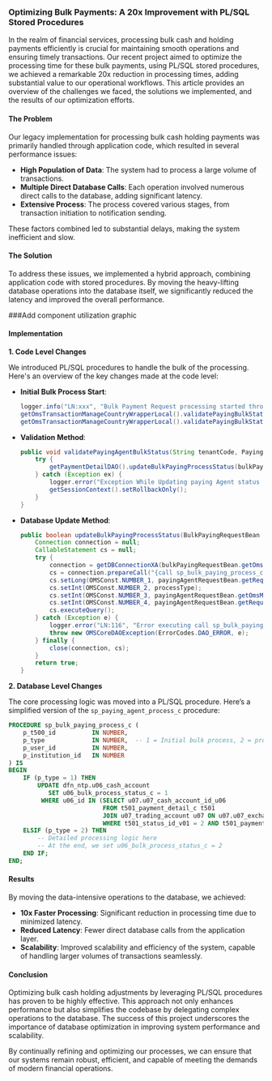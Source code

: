 ### Optimizing Bulk Payments: A 20x Improvement with PL/SQL Stored Procedures

In the realm of financial services, processing bulk cash and holding payments efficiently is crucial for maintaining smooth operations and ensuring timely transactions. Our recent project aimed to optimize the processing time for these bulk payments, using PL/SQL stored procedures, we achieved a remarkable 20x reduction in processing times, adding substantial value to our operational workflows. This article provides an overview of the challenges we faced, the solutions we implemented, and the results of our optimization efforts.

#### The Problem

Our legacy implementation for processing bulk cash holding payments was primarily handled through application code, which resulted in several performance issues:

- **High Population of Data**: The system had to process a large volume of transactions.
- **Multiple Direct Database Calls**: Each operation involved numerous direct calls to the database, adding significant latency.
- **Extensive Process**: The process covered various stages, from transaction initiation to notification sending.

These factors combined led to substantial delays, making the system inefficient and slow.

#### The Solution

To address these issues, we implemented a hybrid approach, combining application code with stored procedures. By moving the heavy-lifting database operations into the database itself, we significantly reduced the latency and improved the overall performance.

###Add component utilization graphic 

#### Implementation

**1. Code Level Changes**

We introduced PL/SQL procedures to handle the bulk of the processing. Here's an overview of the key changes made at the code level:

- **Initial Bulk Process Start**:
    ```java
    logger.info("LN:xxx", "Bulk Payment Request processing started through DB : sp_bulk_paying_process_c ");
    getOmsTransactionManageCountryWrapperLocal().validatePayingBulkStatus(payingBulkRequestBean.getOmsMsgHeader().getTenantCode(), payingBulkRequestBean, 1);
    getOmsTransactionManageCountryWrapperLocal().validatePayingBulkStatus(payingBulkRequestBean.getOmsMsgHeader().getTenantCode(), payingBulkRequestBean, 2);
    ```

- **Validation Method**:
    ```java
    public void validatePayingAgentBulkStatus(String tenantCode, PayingBulkRequestBean payingBulkRequestBean, int processType) {
        try {
            getPaymentDetailDAO().updateBulkPayingProcessStatus(bulkPayingRequestBean, processType);
        } catch (Exception ex) {
            logger.error("Exception While Updating paying Agent status Update, RollBack Call " + ex);
            getSessionContext().setRollbackOnly();
        }
    }
    ```

- **Database Update Method**:
    ```java
    public boolean updateBulkPayingProcessStatus(BulkPayingRequestBean bulkPayingRequestBean, int processType) {
        Connection connection = null;
        CallableStatement cs = null;
        try {
            connection = getDBConnectionXA(bulkPayingRequestBean.getOmsMsgHeader().getTenantCode());
            cs = connection.prepareCall("{call sp_bulk_paying_process_c(?,?,?,?)}");
            cs.setLong(OMSConst.NUMBER_1, payingAgentRequestBean.getRequestBody().getPayingSessionId());
            cs.setInt(OMSConst.NUMBER_2, processType);
            cs.setInt(OMSConst.NUMBER_3, payingAgentRequestBean.getOmsMsgHeader().getLoginID());
            cs.setInt(OMSConst.NUMBER_4, payingAgentRequestBean.getRequestBody().getInstituteId());
            cs.executeQuery();
        } catch (Exception e) {
            logger.error("LN:116", "Error executing call sp_bulk_paying_process_c", e);
            throw new OMSCoreDAOException(ErrorCodes.DAO_ERROR, e);
        } finally {
            close(connection, cs);
        }
        return true;
    }
    ```

**2. Database Level Changes**

The core processing logic was moved into a PL/SQL procedure. Here’s a simplified version of the `sp_paying_agent_process_c` procedure:

```sql
PROCEDURE sp_bulk_paying_process_c (
    p_t500_id          IN NUMBER,
    p_type             IN NUMBER,  -- 1 = Initial bulk process, 2 = process
    p_user_id          IN NUMBER,
    p_institution_id   IN NUMBER
) IS
BEGIN
    IF (p_type = 1) THEN
        UPDATE dfn_ntp.u06_cash_account
           SET u06_bulk_process_status_c = 1
         WHERE u06_id IN (SELECT u07.u07_cash_account_id_u06
                          FROM t501_payment_detail_c t501
                          JOIN u07_trading_account u07 ON u07.u07_exchange_account_no = t501.t501_account_code
                          WHERE t501_status_id_v01 = 2 AND t501_payment_session_id_t500 = p_t500_id);
    ELSIF (p_type = 2) THEN
        -- Detailed processing logic here
        -- At the end, we set u06_bulk_process_status_c = 2 
    END IF;
END;
```

#### Results

By moving the data-intensive operations to the database, we achieved:

- **10x Faster Processing**: Significant reduction in processing time due to minimized latency.
- **Reduced Latency**: Fewer direct database calls from the application layer.
- **Scalability**: Improved scalability and efficiency of the system, capable of handling larger volumes of transactions seamlessly.

#### Conclusion

Optimizing bulk cash holding adjustments by leveraging PL/SQL procedures has proven to be highly effective. This approach not only enhances performance but also simplifies the codebase by delegating complex operations to the database. The success of this project underscores the importance of database optimization in improving system performance and scalability.

By continually refining and optimizing our processes, we can ensure that our systems remain robust, efficient, and capable of meeting the demands of modern financial operations.
